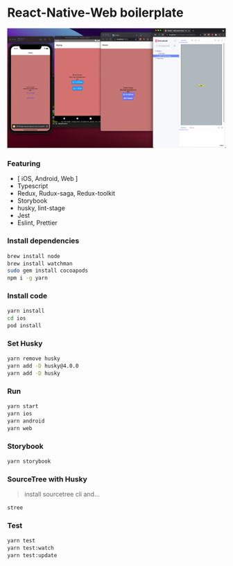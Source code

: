 # React-Native-Web boilerplate

![Intro](https://raw.githubusercontent.com/Jonghakseo/rnw-bp/main/github/img/intro.png)

### Featuring

- [ iOS, Android, Web ]
- Typescript
- Redux, Rudux-saga, Redux-toolkit
- Storybook
- husky, lint-stage
- Jest
- Eslint, Prettier


### Install dependencies

```sh
brew install node
brew install watchman
sudo gem install cocoapods
npm i -g yarn
```

### Install code

```sh
yarn install
cd ios
pod install
```

### Set Husky
```sh
yarn remove husky
yarn add -D husky@4.0.0
yarn add -D husky
```

### Run

```sh
yarn start
yarn ios
yarn android
yarn web
```
### Storybook
```sh
yarn storybook
```

### SourceTree with Husky
> install sourcetree cli and...
```sh
stree
```

### Test

```sh
yarn test
yarn test:watch
yarn test:update
```
